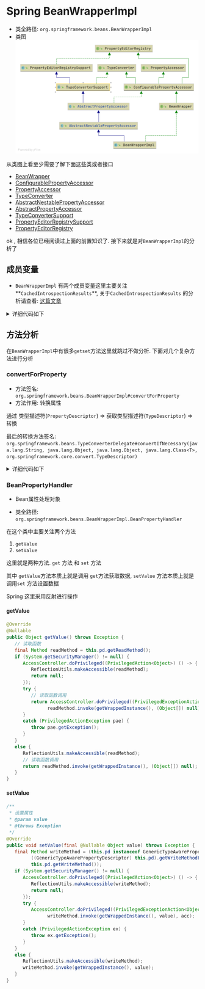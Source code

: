 # Spring BeanWrapperImpl
- 类全路径: `org.springframework.beans.BeanWrapperImpl`
- 类图
![BeanWrapperImpl.png](./images/BeanWrapperImpl.png)

从类图上看至少需要了解下面这些类或者接口

- [BeanWrapper](/docs/beans/BeanWrapper/Spring-BeanWrapper.md)
- [ConfigurablePropertyAccessor](/docs/beans/ConfigurablePropertyAccessor/Spring-ConfigurablePropertyAccessor.md)
- [PropertyAccessor](/docs/beans/PropertyAccessor/Spring-PropertyAccessor.md)
- [TypeConverter](/docs/core/convert/Spring-TypeConverter.md)
- [AbstractNestablePropertyAccessor](/docs/beans/AbstractNestablePropertyAccessor/Spring-AbstractNestablePropertyAccessor.md)
- [AbstractPropertyAccessor](/docs/beans/PropertyAccessor/Spring-AbstractPropertyAccessor.md)
- [TypeConverterSupport](/docs/core/convert/TypeConverter/Spring-TypeConverterSupport.md)
- [PropertyEditorRegistrySupport](/docs/beans/propertyEditor/Spring-PropertyEditorRegistrySupport.md)
- [PropertyEditorRegistry](/docs/beans/propertyEditor/Spring-PropertyEditorRegistry.md)


ok , 相信各位已经阅读过上面的前置知识了. 接下来就是对`BeanWrapperImpl`的分析了





## 成员变量

- `BeanWrapperImpl` 有两个成员变量这里主要关注**`CachedIntrospectionResults`**, 关于`CachedIntrospectionResults` 的分析请查看: [这篇文章](/doc/book/bean/CachedIntrospectionResults/Spring-CachedIntrospectionResults.md)



<details>
<summary>详细代码如下</summary>

```java
public class BeanWrapperImpl extends AbstractNestablePropertyAccessor implements BeanWrapper {
/**
 * Cached introspections results for this object, to prevent encountering
 * the cost of JavaBeans introspection every time.
 */
@Nullable
private CachedIntrospectionResults cachedIntrospectionResults;

/**
 * The security context used for invoking the property methods.
 */
@Nullable
private AccessControlContext acc;
}
```



</details>





## 方法分析



在`BeanWrapperImpl`中有很多`getset`方法这里就跳过不做分析. 下面对几个复杂方法进行分析







### convertForProperty

- 方法签名: `org.springframework.beans.BeanWrapperImpl#convertForProperty`
- 方法作用: 转换属性



通过 类型描述符(`PropertyDescriptor`) => 获取类型描述符(`TypeDescriptor`) => 转换

最后的转换方法签名: `org.springframework.beans.TypeConverterDelegate#convertIfNecessary(java.lang.String, java.lang.Object, java.lang.Object, java.lang.Class<T>, org.springframework.core.convert.TypeDescriptor)`



<details>
<summary>详细代码如下</summary>



```java
@Nullable
public Object convertForProperty(@Nullable Object value, String propertyName) throws TypeMismatchException {
   CachedIntrospectionResults cachedIntrospectionResults = getCachedIntrospectionResults();
   // 类型描述符
   PropertyDescriptor pd = cachedIntrospectionResults.getPropertyDescriptor(propertyName);
   if (pd == null) {
      throw new InvalidPropertyException(getRootClass(), getNestedPath() + propertyName,
            "No property '" + propertyName + "' found");
   }
   // 类型描述符
   TypeDescriptor td = cachedIntrospectionResults.getTypeDescriptor(pd);
   if (td == null) {
      td = cachedIntrospectionResults.addTypeDescriptor(pd, new TypeDescriptor(property(pd)));
   }
   return convertForProperty(propertyName, null, value, td);
}
```



</details>





### BeanPropertyHandler



- Bean属性处理对象

- 类全路径: `org.springframework.beans.BeanWrapperImpl.BeanPropertyHandler`





在这个类中主要关注两个方法

1. `getValue`
2. `setValue`



这里就是两种方法. `get` 方法 和 `set` 方法

其中 `getValue`方法本质上就是调用 `get`方法获取数据, `setValue` 方法本质上就是调用`set` 方法设置数据

Spring 这里采用反射进行操作





#### getValue

```java
@Override
@Nullable
public Object getValue() throws Exception {
   // 读取函数
   final Method readMethod = this.pd.getReadMethod();
   if (System.getSecurityManager() != null) {
      AccessController.doPrivileged((PrivilegedAction<Object>) () -> {
         ReflectionUtils.makeAccessible(readMethod);
         return null;
      });
      try {
         // 读取函数调用
         return AccessController.doPrivileged((PrivilegedExceptionAction<Object>) () ->
               readMethod.invoke(getWrappedInstance(), (Object[]) null), acc);
      }
      catch (PrivilegedActionException pae) {
         throw pae.getException();
      }
   }
   else {
      ReflectionUtils.makeAccessible(readMethod);
      // 读取函数调用
      return readMethod.invoke(getWrappedInstance(), (Object[]) null);
   }
}
```

#### setValue



```java
/**
 * 设置属性
 * @param value
 * @throws Exception
 */
@Override
public void setValue(final @Nullable Object value) throws Exception {
   final Method writeMethod = (this.pd instanceof GenericTypeAwarePropertyDescriptor ?
         ((GenericTypeAwarePropertyDescriptor) this.pd).getWriteMethodForActualAccess() :
         this.pd.getWriteMethod());
   if (System.getSecurityManager() != null) {
      AccessController.doPrivileged((PrivilegedAction<Object>) () -> {
         ReflectionUtils.makeAccessible(writeMethod);
         return null;
      });
      try {
         AccessController.doPrivileged((PrivilegedExceptionAction<Object>) () ->
               writeMethod.invoke(getWrappedInstance(), value), acc);
      }
      catch (PrivilegedActionException ex) {
         throw ex.getException();
      }
   }
   else {
      ReflectionUtils.makeAccessible(writeMethod);
      writeMethod.invoke(getWrappedInstance(), value);
   }
}
```